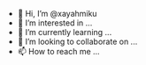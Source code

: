 - 👋 Hi, I’m @xayahmiku
- 👀 I’m interested in ...
- 🌱 I’m currently learning ...
- 💞️ I’m looking to collaborate on ...
- 📫 How to reach me ...

<!---
xayahmiku/xayahmiku is a ✨ special ✨ repository because its `README.md` (this file) appears on your GitHub profile.
You can click the Preview link to take a look at your changes.
--->
